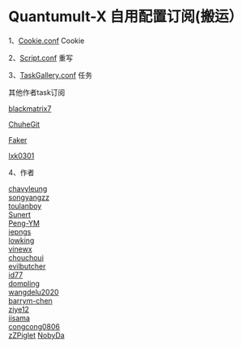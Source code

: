 # Quantumult-X 自用配置订阅(搬运）

1、[Cookie.conf](https://github.com/lookun/Quantumult-X/blob/main/Cookie.conf)  Cookie

2、[Script.conf](https://github.com/lookun/Quantumult-X/blob/main/Script.conf)  重写

3、[TaskGallery.conf](https://github.com/lookun/Quantumult-X/blob/main/TaskGallery.json)  任务

其他作者task订阅

[blackmatrix7](https://raw.githubusercontent.com/blackmatrix7/ios_rule_script/master/script/gallery.json)

[ChuheGit](https://dove.589669.xyz/task2qxgallery?img=1&filter=jd_%7Cjx_%7CJD&sub=https://raw.githubusercontent.com/ChuheGit/1/main/Surge/Module/Task.sgmodule)

[Faker](https://cdn.jsdelivr.net/gh/shufflewzc/faker@main/qx.json)

[lxk0301](https://jdsharedresourcescdn.azureedge.net/jdresource/lxk0301_gallery.json)

4、作者

[chavyleung](https://github.com/chavyleung/scripts)  
[songyangzz](https://github.com/songyangzz/QuantumultX)  
[toulanboy](https://github.com/toulanboy/scripts)  
[Sunert](https://github.com/Sunert/Scripts/tree/master/Task)  
[Peng-YM](https://github.com/Peng-YM/QuanX/tree/master/Tasks)  
[iepngs](https://raw.githubusercontent.com/iepngs/Script/master)  
[lowking](https://github.com/lowking/Scripts)  
[vinewx](https://ooxx.be/js/)  
[chouchoui](https://github.com/chouchoui/QuanX/tree/master/Scripts)  
[evilbutcher](https://github.com/evilbutcher/Quantumult_X/tree/master/check_in)  
[id77](https://github.com/id77/QuantumultX/tree/master)  
[dompling](https://github.com/dompling/Script)  
[wangdelu2020](https://github.com/wangdelu2020/hongliyu)  
[barrym-chen](https://github.com/barrym-chen/Script)  
[ziye12](https://github.com/ziye12/JavaScript)  
[iisama](https://github.com/iisams/Scripts/master)  
[congcong0806](https://github.com/congcong0806/surge-list/tree/master)  
[zZPiglet](https://github.com/zZPiglet/Task/tree/master)
[NobyDa](https://github.com/NobyDa/Script/tree/master)
